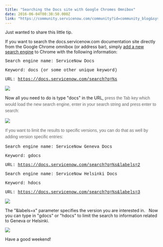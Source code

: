 ```yaml
---
title: "Searching the Docs site with Google Chromes Omnibox"
date: 2016-06-04T00:38:50.000Z
link: "https://community.servicenow.com/community?id=community_blog&sys_id=f46d6a29dbd0dbc01dcaf3231f9619de"
---
```

<p>Just wanted to share this little tip.</p><p></p><p>If you want to search the docs.servicenow.com documentation site directly from the Google Chrome omnibox (or address bar), simply <a title="upport.google.com/chrome/answer/95426?p=settings_omnibox&rd=1" href="https://support.google.com/chrome/answer/95426?p=settings_omnibox&amp;rd=1">add a new search engine</a> to Chrome with the following information:</p><p></p><p><span style="font-family: 'courier new', courier;">Search engine name: ServiceNow Docs</span></p><p><span style="font-family: 'courier new', courier;">Keyword: docs (or some other unique keyword)</span></p><p><span style="font-family: 'courier new', courier;"><span>URL: </span><a title="k-external-small" class="jive-link-external-small" href="https://docs.servicenow.com/search?q=%s" rel="nofollow" target="_blank">https://docs.servicenow.com/search?q=%s</a></span></p><p><img   class="image-5 jive-image" src="10601d8edb54d344e9737a9e0f96194c.iix" style="max-width: 1200px; max-height: 900px;"/></p><p></p><p>Now all you need to do is type "docs" in the URL,<span style="color: #666666; font-family: arial, sans-serif; line-height: 1.5;"> press the Tab key which would load the new search engine, enter in your search string and press enter to search:</span></p><p><span style="color: #666666; font-family: arial, sans-serif; line-height: 1.5;"><img   class="image-2 jive-image" src="2e4d67b5dbd893049c9ffb651f9619b6.iix" style="max-width: 1200px; max-height: 900px;"/></span></p><p></p><p><span style="color: #666666; font-family: arial, sans-serif; line-height: 1.5;">If you want to limit the results to specific versions, you can do that as well by adding version specific entries:</span></p><p></p><p><span style="font-family: 'courier new', courier;">Search engine name: ServiceNow Geneva Docs</span></p><p><span style="font-family: 'courier new', courier;">Keyword: gdocs</span></p><p><span style="font-family: 'courier new', courier;"><span>URL: </span><a title="k-external-small" class="jive-link-external-small" href="https://docs.servicenow.com/search?q=%s&amp;labels=2" rel="nofollow" target="_blank">https://docs.servicenow.com/search?q=%s&amp;labels=2</a></span></p><p></p><p><span style="font-family: 'courier new', courier;">Search engine name: ServiceNow Helsinki Docs</span></p><p><span style="font-family: 'courier new', courier;">Keyword: hdocs</span></p><p><span style="font-family: 'courier new', courier;"><span>URL: </span><a title="k-external-small" class="jive-link-external-small" href="https://docs.servicenow.com/search?q=%s&amp;labels=3" rel="nofollow" target="_blank">https://docs.servicenow.com/search?q=%s&amp;labels=3</a></span></p><p></p><p><img   class="image-6 jive-image" src="2b31b84edbd85f048c8ef4621f9619fc.iix" style="max-width: 1200px; max-height: 900px;"/></p><p></p><p>The "&amp;labels=x" parameter specifies the version you are interested in.   Now you can type in "gdocs" or "hdocs" to limit the search to information related to Geneva or Helsinki.</p><p><img   class="image-7 jive-image" src="65fb00c6db9017041dcaf3231f9619ce.iix" style="max-width: 1200px; max-height: 900px;"/></p><p></p><p>Have a good weekend!   <span __jive_emoticon_name="cool" __jive_macro_name="emoticon" class="jive_emote jive_macro" data-renderedposition="608_159.671875_16_16" src="/8.0.1.35b65d4/images/emoticons/cool.png"></span></p>